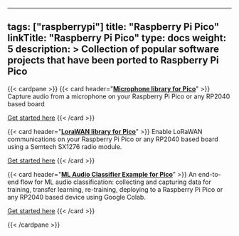 
---
tags: ["raspberrypi"]
title: "Raspberry Pi Pico"
linkTitle: "Raspberry Pi Pico"
type: docs
weight: 5
description: >
    Collection of popular software projects that have been ported to Raspberry Pi Pico
---

{{< cardpane >}}
{{< card header="**[Microphone library for Pico](https://github.com/ArmDeveloperEcosystem/microphone-library-for-pico/blob/main/README.md)**" >}}
Capture audio from a microphone on your Raspberry Pi Pico or any RP2040 based board

[Get started here](https://github.com/ArmDeveloperEcosystem/microphone-library-for-pico)
{{< /card >}}

{{< card header="**[LoraWAN library for Pico](https://github.com/ArmDeveloperEcosystem/lorawan-library-for-pico/blob/main/README.md)**" >}}
Enable LoRaWAN communications on your Raspberry Pi Pico or any RP2040 based board using a Semtech SX1276 radio module.

[Get started here](https://github.com/ArmDeveloperEcosystem/lorawan-library-for-pico)
{{< /card >}}

{{< card header="**[ML Audio Classifier Example for Pico](https://github.com/ArmDeveloperEcosystem/ml-audio-classifier-example-for-pico/blob/main/README.md)**" >}}
An end-to-end flow for ML audio classification: collecting and capturing data for training, transfer learning, re-training, deploying to a Raspberry Pi Pico or any RP2040 based device using Google Colab.

[Get started here](https://github.com/ArmDeveloperEcosystem/ml-audio-classifier-example-for-pico)
{{< /card >}}

{{< /cardpane >}}




